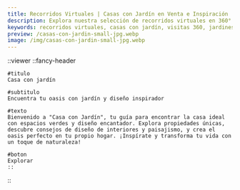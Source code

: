 ```yaml
---
title: Recorridos Virtuales | Casas con Jardín en Venta e Inspiración
description: Explora nuestra selección de recorridos virtuales en 360° de casas con jardín en venta. Encuentra la casa de tus sueños e inspírate en los mejores diseños de jardines.
keywords: recorridos virtuales, casas con jardín, visitas 360, jardines interactivos, casas en venta, diseño de jardines
preview: /casas-con-jardin-small-jpg.webp
image: /img/casas-con-jardin-small-jpg.webp
---
```

::viewer
	::fancy-header

	#titulo
	Casa con jardín

	#subtitulo
	Encuentra tu oasis con jardín y diseño inspirador

	#texto
	Bienvenido a "Casa con Jardín", tu guía para encontrar la casa ideal con espacios verdes y diseño encantador. Explora propiedades únicas, descubre consejos de diseño de interiores y paisajismo, y crea el oasis perfecto en tu propio hogar. ¡Inspírate y transforma tu vida con un toque de naturaleza!

	#boton
	Explorar
	::
::

